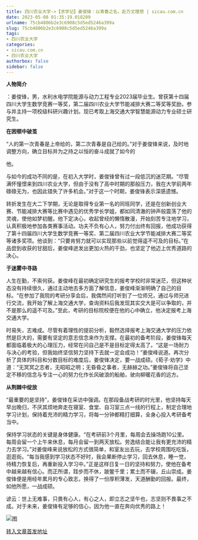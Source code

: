 ```yaml
---
title: 四川农业大学->【求学记】姜俊锋：以青春之名，赴万丈理想 | sicau.com.cn
date: 2023-05-08 01:35:19.018209
urlname: 75cb4806b2e3c6908c5d5ed5246a399a
slug: 75cb4806b2e3c6908c5d5ed5246a399a
tags: 
- 四川农业大学
categories:
- sicau.com.cn
- 四川农业大学
authorbox: false
sidebar: false
---
```

**人物简介**

：姜俊锋，男，水利水电学院能源与动力工程专业2023届毕业生。曾获第十四届四川大学生数学竞赛一等奖，第二届四川农业大学节能减排大赛二等奖等奖励，参与并主持一项校级科研兴趣计划。现已考取上海交通大学智慧能源动力专业硕士研究生。  

**在困顿中破茧**

“人的第一次青春是上帝给的，第二次青春是自己给的。”对于姜俊锋来说，及时地调整方向，确立目标并为之持之以恒的奋斗成就了如今的
<!--more-->
他。

与如今的成功不同的是，在初入大学时，姜俊锋曾有过一段低沉的迷茫期。“尽管满怀憧憬来到四川农业大学，但由于没有了高中时期的那般压力，我在大学前两年碌碌无为，也因此错失了许多机会。”对于这一个时期，姜俊锋表示深感遗憾。

转折发生在大二下学期，无论是取得专业第一名的同班同学，还是在创新创业大赛、节能减排大赛等比赛中遇见的优秀学长学姐，都如同清澈的钟声般震荡了他的灵魂，使他如梦初醒。他下定决心，收起曾经的懒惰散漫，开始刻苦专注地学习，认真积极地参加各类赛事活动。功夫不负有心人，努力付出终有回报，他成功获得了第十四届四川大学生数学竞赛一等奖、第二届四川农业大学节能减排大赛二等奖等诸多奖项。他谈到：“只要肯努力就可以实现那些以前觉得遥不可及的目标。”在品尝到收获的甘甜后，姜俊峰迸发出更加火热的干劲，也坚定了他迈上优秀道路的决心。

**于迷雾中寻路**

人生在勤，不索何获。姜俊峰在最初确定研究生的报考学校时非常迷茫，但这种状态没有持续很久，通过主动地去多方面了解信息，姜俊峰渐渐明确了自己的目标。“在参加了我院的考研分享会后，我偶然间打听到了一位师兄，通过与师兄进行交流，我开始了解上海交通大学，查询资料后我发现其实交大是可以争取的，并不是那么的遥不可及。”至此，考研的目标院校便在他的心中确立，他决定报考上海交通大学。

时易失，志难成。尽管有着理性的提前分析，毅然选择报考上海交通大学的压力依然是巨大的，需要有坚定的意志信念来作为支撑。在最初的备考阶段，姜俊锋每天都面临着极大的心理压力，经常在问自己是不是目标定得太高了。“这是一场耐力与决心的考验，但我始终坚信努力坚持下去就一定会成功！”姜俊峰说道。再次分析了具体的科目和分数目标的难度后，姜俊锋决定，要一战成硕。《荀子·劝学》中道：“无冥冥之志者，无昭昭之明；无昏昏之事者，无赫赫之功。”姜俊锋将自己坚定不移的信念与专注一心的努力化作长风破浪的船舶，驶向柳暖花香的远方。

**从荆棘中绽放**

“最重要的是坚持”，姜俊锋在采访中强调。在那段备战考研的时光里，他坚持每天早出晚归，不厌其烦地奔走在寝室、食堂、自习室三点一线的行程上，制定合理地学习计划，保持着充沛的精力学习，将每一分钟都精打细算，全身心投入考研备考当中。

保持学习状态的关键是身体健康。“在考研前3个月里，每周会去操场跑10公里。每周会留一个上午来休息，每月会留一到两天放松。劳逸结合能让我有更充沛的精力去学习。”对姜俊峰来说放松的方式很简单，和室友出去玩，去学校周围吃吃饭，逛逛街。“每当我感到学习状态不好时，我会果断停止学习，回去休息，睡一觉，待精力恢复后，再重新投入学习中。”正是这样日复一日的坚持和努力，使他在备考中越来越有信心。而正所谓，跬步而不休，跛鳖千里；累土而不辍，丘山崇成。姜俊锋便是用经年累月的专心致志，换得了一份厚积薄发，天道酬勤的回报。最终，如他所愿，一战成硕。

谚云：世上无难事，只畏有心人，有心之人，即立志之坚午也，志坚则不畏事之不成。对于未来，姜俊锋有足够的信心，因为他一直在奔向优秀的路上！

![图](https://news.sicau.edu.cn/__local/2/0F/FC/2F4921931FDD1A6CB53CCE02A68_BEC2E654_18715.jpg)

[转入文章首发地址](https://news.sicau.edu.cn/info/1078/72114.htm)